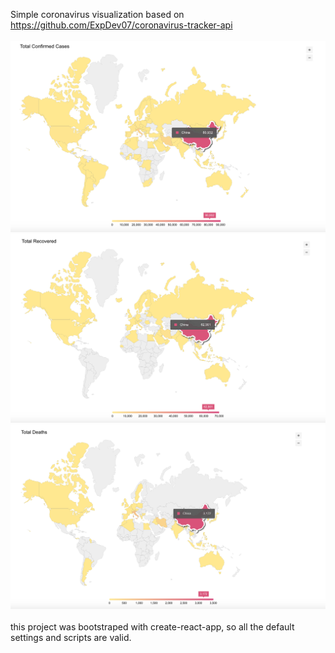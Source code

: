 Simple coronavirus visualization based on https://github.com/ExpDev07/coronavirus-tracker-api
<br/><br/>
![Total Cases](/public/confirmed.png)<br/>
![Recovered](/public/recovered.png)<br/>
![Deaths](/public/deaths.png)<br/>
<br/>
this project was bootstraped with create-react-app, so all the default settings and scripts are valid.
